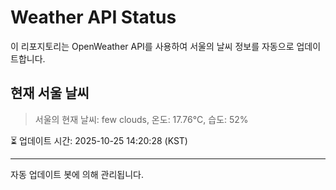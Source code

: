 
# Weather API Status

이 리포지토리는 OpenWeather API를 사용하여 서울의 날씨 정보를 자동으로 업데이트합니다.

## 현재 서울 날씨
> 서울의 현재 날씨: few clouds, 온도: 17.76°C, 습도: 52%

⏳ 업데이트 시간: 2025-10-25 14:20:28 (KST)

---
자동 업데이트 봇에 의해 관리됩니다.
